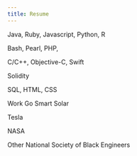```yaml
---
title: Resume
---
```

Java, Ruby, Javascript, Python, R

Bash, Pearl, PHP,

C/C++, Objective-C, Swift

Solidity

SQL, HTML, CSS

Work
Go Smart Solar

Tesla

NASA


Other
National Society of Black Engineers
